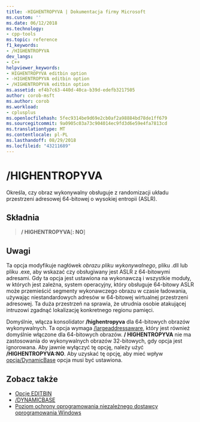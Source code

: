 ```yaml
---
title: -HIGHENTROPYVA | Dokumentacja firmy Microsoft
ms.custom: ''
ms.date: 06/12/2018
ms.technology:
- cpp-tools
ms.topic: reference
f1_keywords:
- /HIGHENTROPYVA
dev_langs:
- C++
helpviewer_keywords:
- HIGHENTROPYVA editbin option
- -HIGHENTROPYVA editbin option
- /HIGHENTROPYVA editbin option
ms.assetid: ef4b7c63-440d-40ca-b39d-edefb3217505
author: corob-msft
ms.author: corob
ms.workload:
- cplusplus
ms.openlocfilehash: 5fec9314be9d69e2cb0af2a98884bd78de1ff679
ms.sourcegitcommit: 9a0905c03a73c904014ec9fd3d6e59e4fa7813cd
ms.translationtype: MT
ms.contentlocale: pl-PL
ms.lasthandoff: 08/29/2018
ms.locfileid: "43211689"
---
```

# <a name="highentropyva"></a>/HIGHENTROPYVA

Określa, czy obraz wykonywalny obsługuje z randomizacji układu przestrzeni adresowej 64-bitowej o wysokiej entropii (ASLR).

## <a name="syntax"></a>Składnia

> **/ HIGHENTROPYVA**[**: NO**]

## <a name="remarks"></a>Uwagi

Ta opcja modyfikuje nagłówek *obrazu pliku wykonywalnego*, pliku .dll lub pliku .exe, aby wskazać czy obsługiwany jest ASLR z 64-bitowymi adresami. Gdy ta opcja jest ustawiona na wykonawczą i wszystkie moduły, w których jest zależna, system operacyjny, który obsługuje 64-bitowy ASLR może przemieścić segmenty wykonawczego obrazu w czasie ładowania, używając niestandardowych adresów w 64-bitowej wirtualnej przestrzeni adresowej. Ta duża przestrzeń na sprawia, że utrudnia osobie atakującej intruzowi zgadnąć lokalizację konkretnego regionu pamięci.

Domyślnie, włącza konsolidator **/highentropyva** dla 64-bitowych obrazów wykonywalnych. Ta opcja wymaga [/largeaddressaware](largeaddressaware.md), który jest również domyślnie włączone dla 64-bitowych obrazów. **/ HIGHENTROPYVA** nie ma zastosowania do wykonywalnych obrazów 32-bitowych, gdy opcja jest ignorowana. Aby jawnie wyłączyć tę opcję, należy użyć **/HIGHENTROPYVA:NO**. Aby uzyskać tę opcję, aby mieć wpływ [opcja/DynamicBase](dynamicbase.md) opcja musi być ustawiona.

## <a name="see-also"></a>Zobacz także

- [Opcje EDITBIN](editbin-options.md)
- [/DYNAMICBASE](dynamicbase.md)
- [Poziom ochrony oprogramowania niezależnego dostawcy oprogramowania Windows](https://msdn.microsoft.com/library/bb430720.aspx)
